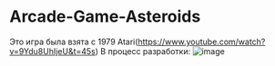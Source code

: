 # Arcade-Game-Asteroids
Это игра была взята с 1979 Atari(https://www.youtube.com/watch?v=9Ydu8UhIjeU&t=45s)
В процесс разработки:
![image](https://user-images.githubusercontent.com/37297335/149665340-6eacbf51-acdf-4a63-89f4-dfca97c8acc8.png)
